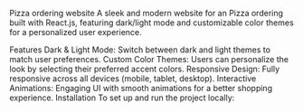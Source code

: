 Pizza ordering website 
A sleek and modern website for an Pizza ordering built with React.js, featuring dark/light mode and customizable color themes for a personalized user experience.

Features
Dark & Light Mode: Switch between dark and light themes to match user preferences.
Custom Color Themes: Users can personalize the look by selecting their preferred accent colors.
Responsive Design: Fully responsive across all devices (mobile, tablet, desktop).
Interactive Animations: Engaging UI with smooth animations for a better shopping experience.
Installation
To set up and run the project locally:
